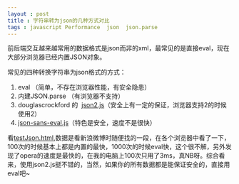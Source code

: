 ```yaml
---
layout : post 
title : 字符串转为json的几种方式对比
tags : javascript Performance  json  json.parse
---
```


前后端交互越来越常用的数据格式是json而非的xml，最常见的是直接eval，现在大部分浏览器已经内置JSON对象。

常见的四种转换字符串为json格式的方式：

1. eval （简单，不存在浏览器性能，有安全隐患）
2. 内建JSON.parse （有浏览器不支持）
3. douglascrockford 的  [json2.js](https://github.com/douglascrockford/JSON-js)（安全上有一定的保证，浏览器支持2的时候使用2）
4. [json-sans-eval.js](http://code.google.com/p/json-sans-eval/)（特色是安全，速度不是很快）

看[testJson.html](/demos/1343968111710_testJson.html),数据是看新浪微博时随便找的一段，在各个浏览器中看了一下，100次的时候基本上都是内置的最快，1000次的时候eval快，这个很不解，另外发现了opera的速度是最快的，在我的电脑上100次只用了3ms，真NB呀。综合看来，使用json2.js挺不错的，当然，如果你的所有数据都是能保证安全的，直接用eval吧~

